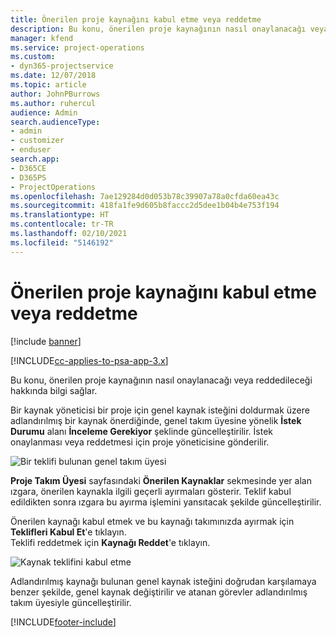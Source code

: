 ```yaml
---
title: Önerilen proje kaynağını kabul etme veya reddetme
description: Bu konu, önerilen proje kaynağının nasıl onaylanacağı veya reddedileceği hakkında bilgi sağlar.
manager: kfend
ms.service: project-operations
ms.custom:
- dyn365-projectservice
ms.date: 12/07/2018
ms.topic: article
author: JohnPBurrows
ms.author: ruhercul
audience: Admin
search.audienceType:
- admin
- customizer
- enduser
search.app:
- D365CE
- D365PS
- ProjectOperations
ms.openlocfilehash: 7ae129284d0d053b78c39907a78a0cfda60ea43c
ms.sourcegitcommit: 418fa1fe9d605b8faccc2d5dee1b04b4e753f194
ms.translationtype: HT
ms.contentlocale: tr-TR
ms.lasthandoff: 02/10/2021
ms.locfileid: "5146192"
---
```

# <a name="accept-or-reject-a-proposed-project-resource"></a>Önerilen proje kaynağını kabul etme veya reddetme

[!include [banner](../includes/psa-now-project-operations.md)]

[!INCLUDE[cc-applies-to-psa-app-3.x](../includes/cc-applies-to-psa-app-3x.md)]

Bu konu, önerilen proje kaynağının nasıl onaylanacağı veya reddedileceği hakkında bilgi sağlar.

Bir kaynak yöneticisi bir proje için genel kaynak isteğini doldurmak üzere adlandırılmış bir kaynak önerdiğinde, genel takım üyesine yönelik **İstek Durumu** alanı **İnceleme Gerekiyor** şeklinde güncelleştirilir. İstek onaylanması veya reddetmesi için proje yöneticisine gönderilir.

![Bir teklifi bulunan genel takım üyesi](media/RM-how-to-19.png)

**Proje Takım Üyesi** sayfasındaki **Önerilen Kaynaklar** sekmesinde yer alan ızgara, önerilen kaynakla ilgili geçerli ayırmaları gösterir. Teklif kabul edildikten sonra ızgara bu ayırma işlemini yansıtacak şekilde güncelleştirilir. 

Önerilen kaynağı kabul etmek ve bu kaynağı takımınızda ayırmak için **Teklifleri Kabul Et**'e tıklayın.  
Teklifi reddetmek için **Kaynağı Reddet**'e tıklayın.

![Kaynak teklifini kabul etme](media/RM-how-to-20.png) 

Adlandırılmış kaynağı bulunan genel kaynak isteğini doğrudan karşılamaya benzer şekilde, genel kaynak değiştirilir ve atanan görevler adlandırılmış takım üyesiyle güncelleştirilir.


[!INCLUDE[footer-include](../includes/footer-banner.md)]